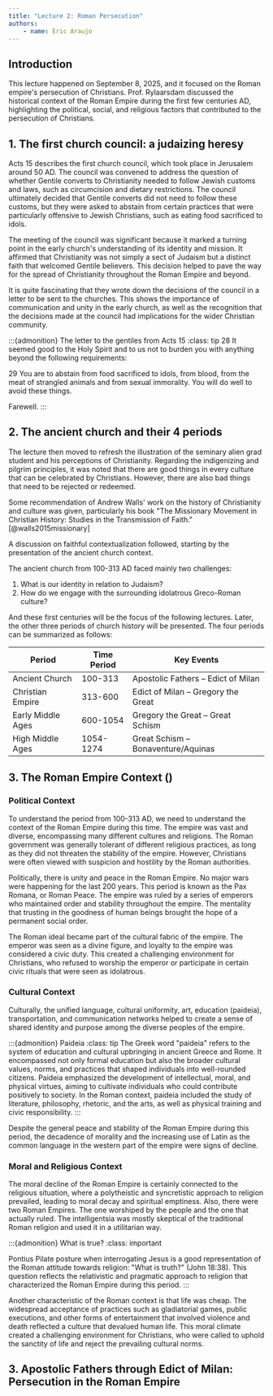 ```yaml
---
title: "Lecture 2: Roman Persecution"
authors:
    - name: Eric Araujo
---
```


## Introduction

This lecture happened on September 8, 2025, and it focused on the Roman empire's persecution of Christians. Prof. Rylaarsdam discussed the historical context of the Roman Empire during the first few centuries AD, highlighting the political, social, and religious factors that contributed to the persecution of Christians.

## 1. The first church council: a judaizing heresy

Acts 15 describes the first church council, which took place in Jerusalem around 50 AD. The council was convened to address the question of whether Gentile converts to Christianity needed to follow Jewish customs and laws, such as circumcision and dietary restrictions. The council ultimately decided that Gentile converts did not need to follow these customs, but they were asked to abstain from certain practices that were particularly offensive to Jewish Christians, such as eating food sacrificed to idols.

The meeting of the council was significant because it marked a turning point in the early church's understanding of its identity and mission. It affirmed that Christianity was not simply a sect of Judaism but a distinct faith that welcomed Gentile believers. This decision helped to pave the way for the spread of Christianity throughout the Roman Empire and beyond.

It is quite fascinating that they wrote down the decisions of the council in a letter to be sent to the churches. This shows the importance of communication and unity in the early church, as well as the recognition that the decisions made at the council had implications for the wider Christian community.

:::{admonition} The letter to the gentiles from Acts 15
:class: tip
28 It seemed good to the Holy Spirit and to us not to burden you with anything beyond the following requirements: 

29 You are to abstain from food sacrificed to idols, from blood, from the meat of strangled animals and from sexual immorality. You will do well to avoid these things. 

Farewell.
:::

## 2. The ancient church and their 4 periods

The lecture then moved to refresh the illustration of the seminary alien grad student and his perceptions of Christianity. Regarding the indigenizing and pilgrim principles, it was noted that there are good things in every culture that can be celebrated by Christians. However, there are also bad things that need to be rejected or redeemed.

Some recommendation of Andrew Walls' work on the history of Christianity and culture was given, particularly his book "The Missionary Movement in Christian History: Studies in the Transmission of Faith." [@walls2015missionary]

A discussion on faithful contextualization followed, starting by the presentation of the ancient church context.

The ancient church from 100-313 AD faced mainly two challenges:

1. What is our identity in relation to Judaism?
2. How do we engage with the surrounding idolatrous Greco-Roman culture?

And these first centuries will be the focus of the following lectures. Later, the other three periods of church history will be presented. The four periods can be summarized as follows:

| Period | Time Period | Key Events |
|--------|-------------|------------|
| Ancient Church | 100-313 | Apostolic Fathers – Edict of Milan |
| Christian Empire | 313-600 | Edict of Milan – Gregory the Great |
| Early Middle Ages | 600-1054 | Gregory the Great – Great Schism |
| High Middle Ages | 1054-1274 | Great Schism – Bonaventure/Aquinas |


## 3. The Roman Empire Context ()

### Political Context

To understand the period from 100-313 AD, we need to understand the context of the Roman Empire during this time. The empire was vast and diverse, encompassing many different cultures and religions. The Roman government was generally tolerant of different religious practices, as long as they did not threaten the stability of the empire. However, Christians were often viewed with suspicion and hostility by the Roman authorities.

Politically, there is unity and peace in the Roman Empire. No major wars were happening for the last 200 years. This period is known as the Pax Romana, or Roman Peace. The empire was ruled by a series of emperors who maintained order and stability throughout the empire. The mentality that trusting in the goodness of human beings brought the hope of a permanent social order.

The Roman ideal became part of the cultural fabric of the empire. The emperor was seen as a divine figure, and loyalty to the empire was considered a civic duty. This created a challenging environment for Christians, who refused to worship the emperor or participate in certain civic rituals that were seen as idolatrous.

### Cultural Context

Culturally, the unified language, cultural uniformity, art, education (paideia), transportation, and communication networks helped to create a sense of shared identity and purpose among the diverse peoples of the empire.

:::{admonition} Paideia
:class: tip
The Greek word "paideia" refers to the system of education and cultural upbringing in ancient Greece and Rome. It encompassed not only formal education but also the broader cultural values, norms, and practices that shaped individuals into well-rounded citizens. Paideia emphasized the development of intellectual, moral, and physical virtues, aiming to cultivate individuals who could contribute positively to society. In the Roman context, paideia included the study of literature, philosophy, rhetoric, and the arts, as well as physical training and civic responsibility.
:::

Despite the general peace and stability of the Roman Empire during this period, the decadence of morality and the increasing use of Latin as the common language in the western part of the empire were signs of decline.

### Moral and Religious Context

The moral decline of the Roman Empire is certainly connected to the religious situation, where a polytheistic and syncretistic approach to religion prevailed, leading to moral decay and spiritual emptiness. Also, there were two Roman Empires. The one worshiped by the people and the one that actually ruled. The intelligentsia was mostly skeptical of the traditional Roman religion and used it in a utilitarian way.

:::{admonition} What is true?
:class: important

Pontius Pilate posture when interrogating Jesus is a good representation of the Roman attitude towards religion: "What is truth?" (John 18:38). This question reflects the relativistic and pragmatic approach to religion that characterized the Roman Empire during this period.
:::

Another characteristic of the Roman context is that life was cheap. The widespread acceptance of practices such as gladiatorial games, public executions, and other forms of entertainment that involved violence and death reflected a culture that devalued human life. This moral climate created a challenging environment for Christians, who were called to uphold the sanctity of life and reject the prevailing cultural norms.

## 3. Apostolic Fathers through Edict of Milan: Persecution in the Roman Empire
